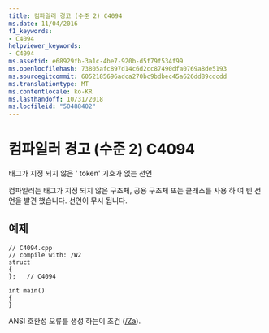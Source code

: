 ```yaml
---
title: 컴파일러 경고 (수준 2) C4094
ms.date: 11/04/2016
f1_keywords:
- C4094
helpviewer_keywords:
- C4094
ms.assetid: e68929fb-3a1c-4be7-920b-d5f79f534f99
ms.openlocfilehash: 73805afc897d14c6d2cc87490dfa0769a8de5193
ms.sourcegitcommit: 6052185696adca270bc9bdbec45a626dd89cdcdd
ms.translationtype: MT
ms.contentlocale: ko-KR
ms.lasthandoff: 10/31/2018
ms.locfileid: "50488402"
---
```

# <a name="compiler-warning-level-2-c4094"></a>컴파일러 경고 (수준 2) C4094

태그가 지정 되지 않은 ' token' 기호가 없는 선언

컴파일러는 태그가 지정 되지 않은 구조체, 공용 구조체 또는 클래스를 사용 하 여 빈 선언을 발견 했습니다. 선언이 무시 됩니다.

## <a name="example"></a>예제

```
// C4094.cpp
// compile with: /W2
struct
{
};   // C4094

int main()
{
}
```

ANSI 호환성 오류를 생성 하는이 조건 ([/Za](../../build/reference/za-ze-disable-language-extensions.md)).